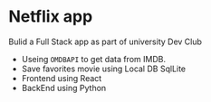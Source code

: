 # Netflix app
Bulid a Full Stack app as part of university Dev Club
* Useing `OMDBAPI` to get data from IMDB. 
* Save favorites movie using Local DB SqlLite
* Frontend using React
* BackEnd using Python